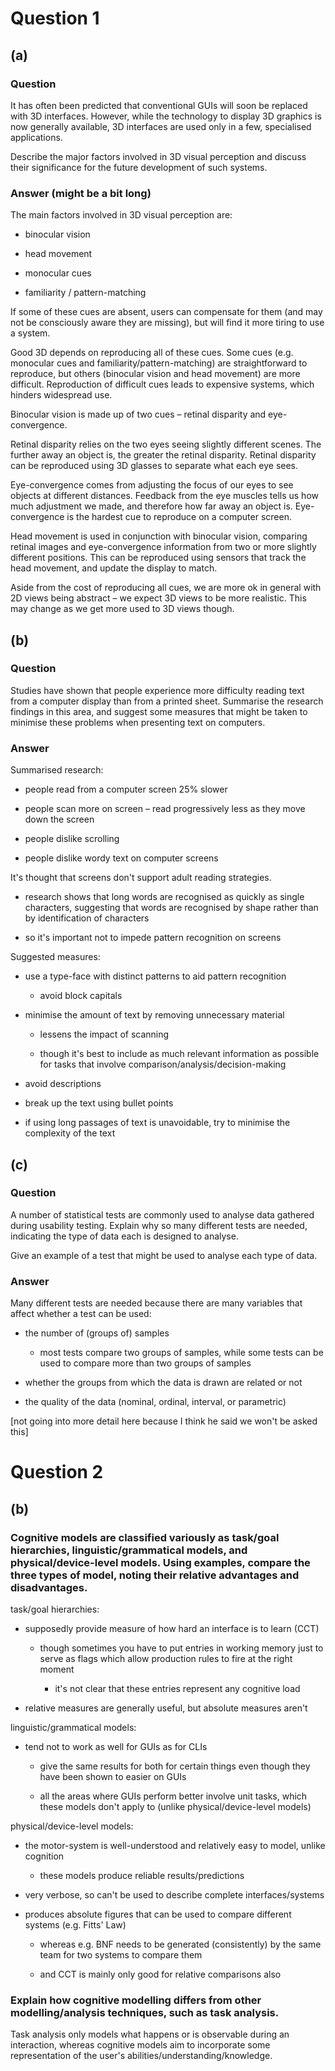 # Question 1

## (a)

### Question

It has often been predicted that conventional GUIs will soon be replaced with 3D interfaces. However, while the technology to display 3D graphics is now generally available, 3D interfaces are used only in a few, specialised applications.

Describe the major factors involved in 3D visual perception and discuss their significance for the future development of such systems.

### Answer (might be a bit long)

The main factors involved in 3D visual perception are:

* binocular vision

* head movement

* monocular cues

* familiarity / pattern-matching

If some of these cues are absent, users can compensate for them (and may not be consciously aware they are missing), but will find it more tiring to use a system.

Good 3D depends on reproducing all of these cues. Some cues (e.g. monocular cues and familiarity/pattern-matching) are straightforward to reproduce, but others (binocular vision and head movement) are more difficult. Reproduction of difficult cues leads to expensive systems, which hinders widespread use.

Binocular vision is made up of two cues – retinal disparity and eye-convergence.

Retinal disparity relies on the two eyes seeing slightly different scenes. The further away an object is, the greater the retinal disparity. Retinal disparity can be reproduced using 3D glasses to separate what each eye sees.

Eye-convergence comes from adjusting the focus of our eyes to see objects at different distances. Feedback from the eye muscles tells us how much adjustment we made, and therefore how far away an object is. Eye-convergence is the hardest cue to reproduce on a computer screen.

Head movement is used in conjunction with binocular vision, comparing retinal images and eye-convergence information from two or more slightly different positions. This can be reproduced using sensors that track the head movement, and update the display to match.

Aside from the cost of reproducing all cues, we are more ok in general with 2D views being abstract – we expect 3D views to be more realistic. This may change as we get more used to 3D views though.

## (b)

### Question

Studies have shown that people experience more difficulty reading text from a computer display than from a printed sheet. Summarise the research findings in this area, and suggest some measures that might be taken to minimise these problems when presenting text on computers.

### Answer

Summarised research:

* people read from a computer screen 25% slower

* people scan more on screen – read progressively less as they move down the screen

* people dislike scrolling

* people dislike wordy text on computer screens

It's thought that screens don't support adult reading strategies.

* research shows that long words are recognised as quickly as single characters, suggesting that words are recognised by shape rather than by identification of characters

* so it's important not to impede pattern recognition on screens

Suggested measures:

* use a type-face with distinct patterns to aid pattern recognition

    * avoid block capitals

* minimise the amount of text by removing unnecessary material

    * lessens the impact of scanning

    * though it's best to include as much relevant information as possible for tasks that involve comparison/analysis/decision-making

* avoid descriptions

* break up the text using bullet points

* if using long passages of text is unavoidable, try to minimise the complexity of the text

## (c)

### Question

A number of statistical tests are commonly used to analyse data gathered during usability testing.
Explain why so many different tests are needed, indicating the type of data each is designed to analyse.

Give an example of a test that might be used to analyse each type of data.

### Answer

Many different tests are needed because there are many variables that affect whether a test can be used:

* the number of (groups of) samples

    * most tests compare two groups of samples, while some tests can be used to compare more than two groups of samples

* whether the groups from which the data is drawn are related or not

* the quality of the data (nominal, ordinal, interval, or parametric)

[not going into more detail here because I think he said we won't be asked this]

# Question 2

## (b)

### Cognitive models are classified variously as task/goal hierarchies, linguistic/grammatical models, and physical/device-level models. Using examples, compare the three types of model, noting their relative advantages and disadvantages.

task/goal hierarchies:

* supposedly provide measure of how hard an interface is to learn (CCT)

    * though sometimes you have to put entries in working memory just to serve as flags which allow production rules to fire at the right moment

        * it's not clear that these entries represent any cognitive load

* relative measures are generally useful, but absolute measures aren't

linguistic/grammatical models:

* tend not to work as well for GUIs as for CLIs

    * give the same results for both for certain things even though they have been shown to easier on GUIs

    * all the areas where GUIs perform better involve unit tasks, which these models don't apply to (unlike physical/device-level models)

physical/device-level models:

* the motor-system is well-understood and relatively easy to model, unlike cognition

    * these models produce reliable results/predictions

* very verbose, so can't be used to describe complete interfaces/systems

* produces absolute figures that can be used to compare different systems (e.g. Fitts' Law)

    * whereas e.g. BNF needs to be generated (consistently) by the same team for two systems to compare them

    * and CCT is mainly only good for relative comparisons also

### Explain how cognitive modelling differs from other modelling/analysis techniques, such as task analysis.

Task analysis only models what happens or is observable during an interaction, whereas cognitive models aim to incorporate some representation of the user's abilities/understanding/knowledge.
